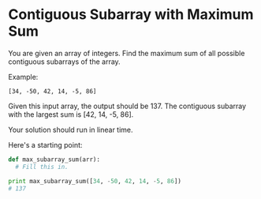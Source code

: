 # Contiguous Subarray with Maximum Sum

You are given an array of integers. Find the maximum sum of all possible contiguous subarrays of the array.

Example:

```
[34, -50, 42, 14, -5, 86]
```

Given this input array, the output should be 137. The contiguous subarray with the largest sum is [42, 14, -5, 86].

Your solution should run in linear time.

Here's a starting point:

```python
def max_subarray_sum(arr):
  # Fill this in.

print max_subarray_sum([34, -50, 42, 14, -5, 86])
# 137
```
